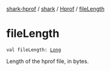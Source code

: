 [shark-hprof](../../index.md) / [shark](../index.md) / [Hprof](index.md) / [fileLength](./file-length.md)

# fileLength

`val fileLength: `[`Long`](https://kotlinlang.org/api/latest/jvm/stdlib/kotlin/-long/index.html)

Length of the hprof file, in bytes.

